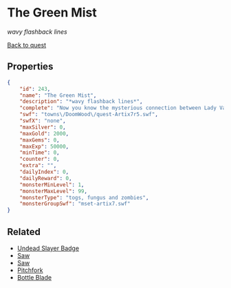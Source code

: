 # The Green Mist

*wavy flashback lines*

[Back to quest](../quests.md)

## Properties

```json
{
    "id": 243,
    "name": "The Green Mist",
    "description": "*wavy flashback lines*",
    "complete": "Now you know the mysterious connection between Lady Vayle and Artix. But How did Vayle survive the Green Mist? Where has she been all this time? Does Noxus have the darkness orb?... Is anyone still reading this?",
    "swf": "towns\/DoomWood\/quest-Artix7r5.swf",
    "swfX": "none",
    "maxSilver": 0,
    "maxGold": 2000,
    "maxGems": 0,
    "maxExp": 50000,
    "minTime": 0,
    "counter": 0,
    "extra": "",
    "dailyIndex": 0,
    "dailyReward": 0,
    "monsterMinLevel": 1,
    "monsterMaxLevel": 99,
    "monsterType": "togs, fungus and zombies",
    "monsterGroupSwf": "mset-artix7.swf"
}
```

## Related

- [Undead Slayer Badge](../items/1594-undead-slayer-badge.md)
- [Saw](../items/1644-saw.md)
- [Saw](../items/1647-saw.md)
- [Pitchfork](../items/1648-pitchfork.md)
- [Bottle Blade](../items/1649-bottle-blade.md)

